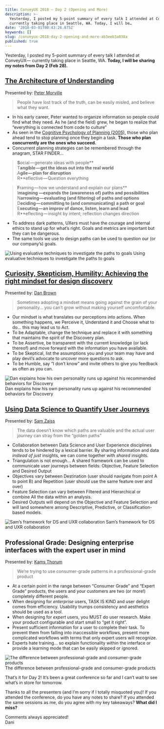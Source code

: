 ```yaml
---
title: ConveyUX 2018 — Day 2 (Opening and More)
description: >-
  Yesterday, I posted my 5-point summary of every talk I attended at ConveyUX—
  currently taking place in Seattle, WA. Today, I will be…
date: '2018-03-01T00:43:26.875Z'
keywords: []
slug: /conveyux-2018-day-2-opening-and-more-ab3eeb3a038a
published: true
---
```


Yesterday, I posted my 5-point summary of every talk I attended at ConveyUX— currently taking place in Seattle, WA. **Today, I will be sharing my notes from Day 2 (Feb 28).**

##  [The Architecture of Understanding](https://conveyux.com/sessions/the-architecture-of-understanding/)

Presented by: [Peter Morville](https://conveyux.com/speakers/peter-morville/)

> People have lost track of the truth, can be easily misled, and believe what they want.

*   In his early career, Peter wanted to organize information so people could find what they need. As he (and the field) grew, he began to realize that “everything is connected from code to culture”
*   As seen in the [Cognitive Psychology of Planning (2005),](https://www.worldcat.org/title/cognitive-psychology-of-planning/oclc/61394867) those who plan ahead tend to stop planning once they begin a task. **Those who plan concurrently are the ones who succeed.**
*   Concurrent planning strategies can be remembered through the anagram, STAR FINDER…

> **S**ocial — generate ideas with people**  
> T**angible — get the ideas out into the real world**  
> A**gile — plan for disruption**  
> R**eflective — Question everything

> **F**raming — how we understand and explain our plans**  
> I**magining —expands the (awareness of) paths and possibilities**  
> N**arrowing — evaluating (and filtering) of paths and options**  
> D**eciding — committing to (and communicating) a path or goal**  
> E**xecuting — an improv of dance, listen, learn and lead**  
> R**eflecting — insight by intent; reflection changes direction

*   To address dark patterns, UXers must have the courage and internal ethics to stand up for what’s right. Goals and metrics are important but they can be dangerous.
*   The same tools we use to design paths can be used to question our (or our company’s) goals.

![Using evaluative techniques to investigate the paths to goals](/img/medium/1__Dca6Fgdps4febhV__KxNtvA.jpeg)
Using evaluative techniques to investigate the paths to goals

##  [Curiosity, Skepticism, Humility: Achieving the right mindset for design discovery](https://conveyux.com/sessions/curiosity-skepticism-humility-achieving-the-right-mindset-for-design-discovery/)

Presented by: [Dan Brown](https://conveyux.com/speakers/dan-brown/)

> Sometimes adopting a mindset means going against the grain of your personality… you can’t grow without making yourself uncomfortable.

*   Our mindset is what translates our perceptions into actions. When something happens, we Perceive it, Understand it and Choose what to do… this may lead us to Act.
*   To be Adaptable, change the technique and replace it with something that maintains the spirit of the Discovery plan.
*   To be Assertive, be transparent with the current knowledge (or lack thereof) and move forward with the information you have available.
*   To be Skeptical, list the assumptions you and your team may have and play devil’s advocate to uncover more questions to ask.
*   To be Humble, say “I don’t know” and invite others to give you feedback as often as you can.

![Dan explains how his own personality runs up against his recommended behaviors for Discovery](/img/medium/1__sgzmTg7NTOmsuuyDyETsiw.jpeg)
Dan explains how his own personality runs up against his recommended behaviors for Discovery

##  [Using Data Science to Quantify User Journeys](https://conveyux.com/sessions/using-data-science-to-quantify-user-journeys/)

Presented by: [Sam Zaiss](https://conveyux.com/speakers/sam-zaiss/)

> The data doesn’t know which paths are valuable and the actual user journey can stray from the “golden paths”

*   Collaboration between Data Science and User Experience disciplines tends to be hindered by a lexical barrier. By sharing information and data _instead of just_ insights, we can come together with _shared_ insights.
*   Triangulation is not enough… A shared framework can be used to communicate user journeys between fields: Objective, Feature Selection and Desired Output
*   Objectives vary between Destination (user should navigate from point A to point B) and Repetition (user should use the same feature over and over)
*   Feature Selection can vary between Filtered and Hierarchical or combine All the data within an analysis.
*   Desired Outputs will depend on the Objective and Feature Selection and will land somewhere among Descriptive, Predictive, or Classification-based models.

![Sam’s framework for DS and UXR collaboration](/img/medium/1__iiYcSwY7rd3bJyptK8z8lg.jpeg)
Sam’s framework for DS and UXR collaboration

##  Professional Grade: Designing enterprise interfaces with the expert user in mind

Presented by: [Kams Thorum](https://conveyux.com/speakers/cami-thorum/)

> We’re trying to use consumer-grade patterns in a professional-grade product

*   At a certain point in the range between “Consumer Grade” and “Expert Grade” products, the users and your customers are two (or more!) completely different people.
*   When designing for _enterprise_ users, TASK IS KIND and user delight comes from efficiency. Usability trumps consistency and aesthetics should be used as a tool.
*   When designing for _expert_ users, you MUST do user research. Make your product configurable and start small to “get it right”.
*   Present sufficient information for a user to complete their task. To prevent them from falling into inaccessible workflows, present more complicated workflows with terms that only expert users will recognize.
*   Experts hate training… so explain functionality within the interface or provide a learning mode that can be easily skipped or ignored.

![The difference between professional-grade and consumer-grade products](/img/medium/1__cxAylqu53PN4Hp__lYRHxrw.jpeg)
The difference between professional-grade and consumer-grade products

That’s it for Day 2! It’s been a great conference so far and I can’t wait to see what’s in store for tomorrow.

Thanks to all the presenters (and I’m sorry if I totally misquoted you)! If you attended the conference, do you have any notes to share? If you attended the same sessions as me, do you agree with my key takeaways? **What did I miss?**

Comments always appreciated!  
Dani